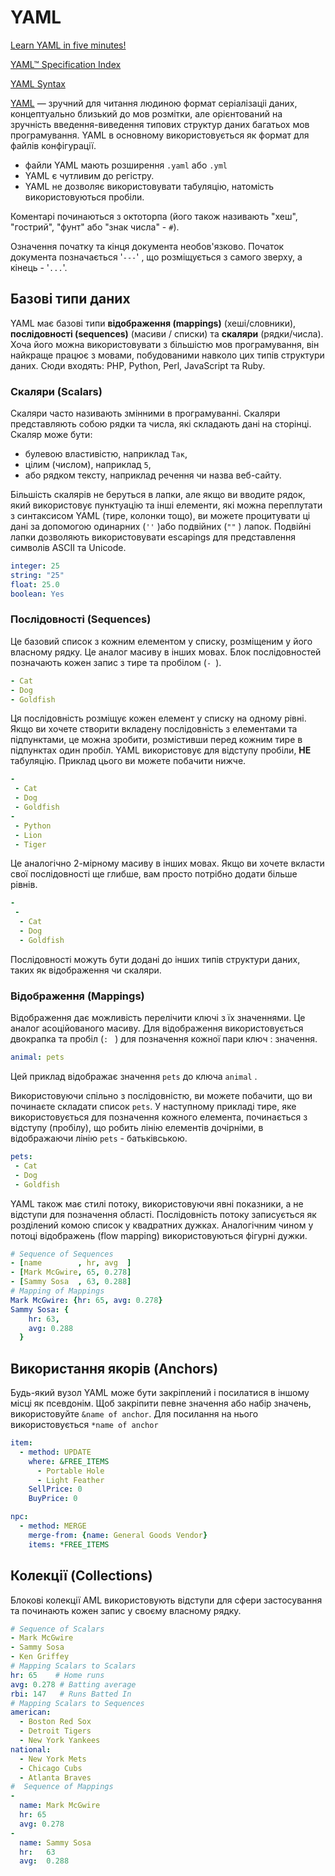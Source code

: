 # YAML

[Learn YAML in five minutes!](https://www.codeproject.com/Articles/1214409/Learn-YAML-in-five-minutes)

[YAML™ Specification Index](https://yaml.org/spec/)

[YAML Syntax](https://learn.getgrav.org/16/advanced/yaml)

[YAML](https://uk.wikipedia.org/wiki/YAML) — зручний для читання людиною формат серіалізаціі даних, концептуально близький до мов розмітки, але орієнтований на зручність введення-виведення типових структур даних багатьох мов програмування. YAML в основному використовується як формат для файлів конфігурації. 

- файли YAML мають розширення `.yaml`  або `.yml`
- YAML є чутливим до регістру.
- YAML не дозволяє використовувати табуляцію, натомість використовуються пробіли.

Коментарі починаються з октоторпа (його також називають "хеш", "гострий", "фунт" або "знак числа" - `#`).

Означення початку та кінця документа необов'язково. Початок документа позначається  '`---`' , що розміщується з самого зверху, а кінець -  '`...`'.

## Базові типи даних

YAML має базові типи **відображення (mappings)** (хеші/словники), **послідовності (sequences)** (масиви / списки) та **скаляри** (рядки/числа). Хоча його можна використовувати з більшістю мов програмування, він найкраще працює з мовами, побудованими навколо цих типів структури даних. Сюди входять: PHP, Python, Perl, JavaScript та Ruby.

### Скаляри (Scalars)

Скаляри часто називають змінними в програмуванні. Скаляри представляють собою рядки та числа, які складають дані на сторінці. Скаляр може бути:

- булевою властивістю, наприклад `Так`, 
- цілим (числом), наприклад `5`, 
- або рядком тексту, наприклад речення чи назва веб-сайту.

Більшість скалярів не беруться в лапки, але якщо ви вводите рядок, який використовує пунктуацію та інші елементи, які можна переплутати з синтаксисом YAML (тире, колонки тощо), ви можете процитувати ці дані за допомогою одинарних (`''` )або подвійних (`""` ) лапок. Подвійні лапки дозволяють використовувати escapings для представлення символів ASCII та Unicode.

```yaml
integer: 25
string: "25"
float: 25.0
boolean: Yes
```

### Послідовності (Sequences)

Це базовий список з кожним елементом у списку, розміщеним у його власному рядку. Це аналог масиву в інших мовах. Блок послідовностей позначають кожен запис з тире та пробілом (`- `). 

```yaml
- Cat
- Dog
- Goldfish
```

Ця послідовність розміщує кожен елемент у списку на одному рівні. Якщо ви хочете створити вкладену послідовність з елементами та підпунктами, це можна зробити, розмістивши перед кожним тире в підпунктах один пробіл. YAML використовує для відступу пробіли, **НЕ** табуляцію. Приклад цього ви можете побачити нижче. 

```yaml
-
 - Cat
 - Dog
 - Goldfish
-
 - Python
 - Lion
 - Tiger
```

Це аналогічно 2-мірному масиву в інших мовах. Якщо ви хочете вкласти свої послідовності ще глибше, вам просто потрібно додати більше рівнів.

```yaml
-
 -
  - Cat
  - Dog
  - Goldfish
```

Послідовності можуть бути додані до інших типів структури даних, таких як відображення чи скаляри.

### Відображення (Mappings)

Відображення дає можливість перелічити ключі з їх значеннями. Це аналог асоційованого масиву. Для відображення використовується двокрапка та пробіл (`: ` ) для позначення кожної пари ключ : значення. 

```yaml
animal: pets
```

Цей приклад відображає значення `pets`  до ключа `animal` . 

Використовуючи спільно з послідовністю, ви можете побачити, що ви починаєте складати список `pets`. У наступному прикладі тире, яке використовується для позначення кожного елемента, починається з відступу (пробілу), що робить лінію елементів дочірніми, в відображаючи лінію `pets`  - батьківською.

```yaml
pets:
 - Cat
 - Dog
 - Goldfish
```

YAML також має стилі потоку, використовуючи явні показники, а не відступи для позначення області. Послідовність потоку записується як розділений комою список у квадратних дужках. Аналогічним чином у потоці відображень (flow mapping) використовуються фігурні дужки.

```yaml
# Sequence of Sequences
- [name        , hr, avg  ]
- [Mark McGwire, 65, 0.278]
- [Sammy Sosa  , 63, 0.288]
# Mapping of Mappings
Mark McGwire: {hr: 65, avg: 0.278}
Sammy Sosa: {
    hr: 63,
    avg: 0.288
  }
```

## Використання якорів (Anchors)

Будь-який вузол YAML може бути закріплений і посилатися в іншому місці як псевдонім. Щоб закріпити певне значення або набір значень, використовуйте  `&name of anchor`. Для посилання на нього використовується  `*name of anchor`

```yaml
item:
  - method: UPDATE
    where: &FREE_ITEMS
      - Portable Hole
      - Light Feather
    SellPrice: 0
    BuyPrice: 0

npc:
  - method: MERGE
    merge-from: {name: General Goods Vendor}
    items: *FREE_ITEMS
```

## Колекції (Collections)

Блокові колекції AML використовують відступи для сфери застосування та починають кожен запис у своєму власному рядку. 

```yaml
# Sequence of Scalars
- Mark McGwire
- Sammy Sosa
- Ken Griffey
# Mapping Scalars to Scalars
hr: 65    # Home runs
avg: 0.278 # Batting average
rbi: 147   # Runs Batted In
# Mapping Scalars to Sequences
american:
  - Boston Red Sox
  - Detroit Tigers
  - New York Yankees
national:
  - New York Mets
  - Chicago Cubs
  - Atlanta Braves
#  Sequence of Mappings
-
  name: Mark McGwire
  hr: 65
  avg: 0.278
-
  name: Sammy Sosa
  hr:   63
  avg:  0.288
```

